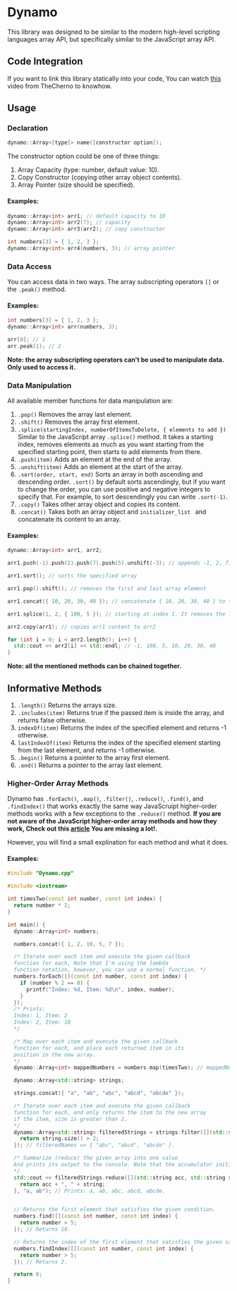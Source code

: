 # Dynamo

This library was designed to be similar to the modern high-level scripting languages array API, but specifically similar to the JavaScript array API.

## Code Integration
If you want to link this library statically into your code, You can watch [this](https://www.youtube.com/watch?v=Wt4dxDNmDA8) video from TheCherno to knowhow.

## Usage
### Declaration
```	c++
dynamo::Array<[type]> name([constructor option]);
```
The constructor option could be one of three things:
1. Array Capacity (type: number, default value: 10).
2. Copy Constructor (copying other array object contents).
3. Array Pointer (size should be specified).
#### Examples:
```c++
dynamo::Array<int> arr1; // default capacity to 10
dynamo::Array<int> arr2(7); // capacity
dynamo::Array<int> arr3(arr2); // copy constructor

int numbers[3] = { 1, 2, 3 };
dynamo::Array<int> arr4(numbers, 3); // array pointer
```
### Data Access
You can access data in two ways. The array subscripting operators ``[]`` or the ``.peak()`` method.
#### Examples:
```c++
int numbers[3] = { 1, 2, 3 };
dynamo::Array<int> arr(numbers, 3);

arr[0]; // 1
arr.peak(1); // 2
```
**Note:  the array subscripting operators can't be used to manipulate data. Only used to access it.**
### Data Manipulation
All available member functions for data manipulation are:
1. ``.pop()`` Removes the array last element.
2. ``.shift()`` Removes the array first element.
3. ``.splice(startingIndex, numberOfItemsToDelete, { elements to add })`` Similar to the JavaScript array ``.splice()`` method. It takes a starting index, removes elements as much as you want starting from the specified starting point, then starts to add elements from there.
4. ``.push(item)`` Adds an element at the end of the array.
5. ``.unshift(item)`` Adds an element at the start of the array.
6. ``.sort(order, start, end)``  Sorts an array in both ascending and descending order.
	``.sort()`` by default sorts ascendingly, but if you want to change the order, you can use positive and negative integers to specify that. For example, to sort descendingly you can write ``.sort(-1)``.
7. ``.copy()`` Takes other array object and copies its content.
8. ``.concat()`` Takes both an array object and ``initializer_list `` and concatenate its content to an array. 
#### Examples:
```c++
dynamo::Array<int> arr1, arr2;

arr1.push(-1).push(2).push(7).push(5).unshift(-3); // appends -1, 2, 7, and 5 to the end of the array, and adds -3 to the start of the array

arr1.sort(); // sorts the specified array

arr1.pop().shift(); // removes the first and last array element

arr1.concat({ 10, 20, 30, 40 }); // concatenate { 10, 20, 30, 40 } to the end of the array

arr1.splice(1, 2, { 100, 5 }); // starting at index 1. It removes the first 2 elements and replaces them with 100 and 5

arr2.copy(arr1); // copies arr1 content to arr2

for (int i = 0; i < arr2.length(); i++) {
  std::cout << arr2[i] << std::endl; // -1, 100, 5, 10, 20, 30, 40
}
```
**Note: all the mentioned methods can be chained together.**
## Informative Methods
1. ``.length()`` Returns the arrays size.
2. ``.includes(item)`` Returns true if the passed item is inside the array, and returns false otherwise.
3. ``indexOf(item)`` Returns the index of the specified element and returns -1 otherwise.
4. ``lastIndexOf(item)`` Returns the index of the specified element starting from the last element, and returns -1 otherwise.
5. ``.begin()`` Returns a pointer to the array first element.
6. ``.end()`` Returns a pointer to the array last element.

### Higher-Order Array Methods
Dynamo has ``.forEach()``, ``.map()``, ``.filter()``, ``.reduce()``,  ``.find()``, and ``.findIndex()`` that works exactly the same way JavaScruipt higher-order methods works with a few exceptions to the ``.reduce()`` method.
**If you are not aware of the JavaScript higher-order array methods and how they work, Check out this
[article](https://blog.bitsrc.io/understanding-higher-order-functions-in-javascript-75461803bad) You are missing a lot!.**

However, you will find a small explination for each method and what it does.
#### Examples:
```c++
#include "Dynamo.cpp"

#include <iostream>

int timesTwo(const int number, const int index) {
  return number * 2;
}

int main() {
  dynamo::Array<int> numbers;

  numbers.concat({ 1, 2, 10, 5, 7 });

  /* Iterate over each item and execute the given callback
  function for each, Note that I'm using the lambda
  function notation, however, you can use a normal function. */
  numbers.forEach([](const int number, const int index) {
    if (number % 2 == 0) {
      printf("Index: %d, Item: %d\n", index, number);
    }
  });
  /* Prints:
  Index: 1, Item: 2
  Index: 2, Item: 10
  */

  /* Map over each item and execute the given callback
  function for each, and place each returned item in its
  position in the new array.
  */
  dynamo::Array<int> mappedNumbers = numbers.map(timesTwo); // mappedNumbers => { 2, 4, 20, 10, 14 }.

  dynamo::Array<std::string> strings;

  strings.concat({ "a", "ab", "abc", "abcd", "abcde" });

  /* Iterate over each item and execute the given callback
  function for each, and only returns the item to the new array
  if the item, size is greater than 2.
  */
  dynamo::Array<std::string> filteredStrings = strings.filter([](std::string string, const int index) {
    return string.size() > 2;
  }); // filteredNames => { "abc", "abcd", "abcde" }.

  /* Summarize (reduce) the given array into one value
  And prints its output to the console. Note that the accumulator initial value starts at "a, ab".
  */
  std::cout << filteredStrings.reduce([](std::string acc, std::string string, const int index) {
    return acc + ", " + string;
  }, "a, ab"); // Prints: a, ab, abc, abcd, abcde.


  // Returns the first element that satisfies the given condition.
  numbers.find([](const int number, const int index) {
    return number > 5;
  }); // Returns 10.

  // Returns the index of the first element that satisfies the given condition.
  numbers.findIndex([](const int number, const int index) {
    return number > 5;
  }); // Returns 2.

  return 0;
}
```
